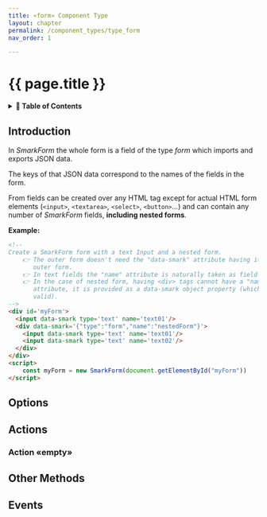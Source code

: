 ```yaml
---
title: «form» Component Type
layout: chapter
permalink: /component_types/type_form
nav_order: 1

---
```


# {{ page.title }}

<details>
<summary>
<strong>📖 Table of Contents</strong>
</summary>

  {{ "
<!-- vim-markdown-toc GitLab -->

* [Introduction](#introduction)
* [Options](#options)
* [Actions](#actions)
    * [Action «empty»](#action-empty)
* [Other Methods](#other-methods)
* [Events](#events)

<!-- vim-markdown-toc -->
       " | markdownify }}

</details>


Introduction
------------

In *SmarkForm* the whole form is a field of the type *form* which imports and
exports JSON data.

The keys of that JSON data correspond to the names of the fields in the form.

From fields can be created over any HTML tag except for actual HTML form
elements (`<input>`, `<textarea>`, `<select>`, `<button>`...) and can contain
any number of *SmarkForm* fields, **including nested forms**.

**Example:**

```html
<!--
Create a SmarkForm form with a text Input and a nested form.
    👉 The outer form doesn't need the "data-smark" attribute having it is the
       outer form.
    👉 In text fields the "name" attribute is naturally taken as field name.
    👉 In the case of nested form, having <div> tags cannot have a "name"
       attribute, it is provided as a data-smark object property (which is always
       valid).
-->
<div id='myForm'>
  <input data-smark type='text' name='text01'/>
  <div data-smark='{"type":"form","name":"nestedForm"}'>
    <input data-smark type='text' name='text01'/>
    <input data-smark type='text' name='text02'/>
  </div>
</div>
<script>
    const myForm = new SmarkForm(document.getElementById("myForm"))
</script>
```





Options
-------


Actions
-------


### Action «empty»


Other Methods
-------------



Events
------



